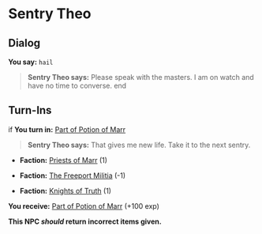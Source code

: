 # Sentry Theo
## Dialog

**You say:** `hail`



>**Sentry Theo says:** Please speak with the masters. I am on watch and have no time to converse.
end

## Turn-Ins




if **You turn in:** [Part of Potion of Marr](/item/12132)


>**Sentry Theo says:** That gives me new life. Take it to the next sentry.


* __Faction:__ [Priests of Marr](/faction/362) (1)


* __Faction:__ [The Freeport Militia](/faction/330) (-1)


* __Faction:__ [Knights of Truth](/faction/281) (1)


 **You receive:**  [Part of Potion of Marr](/item/12133) (+100 exp)

**This NPC *should* return incorrect items given.**
